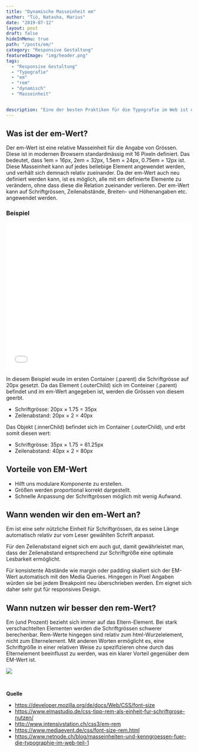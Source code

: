 ```yaml
---
title: "Dynamische Masseinheit em"
author: "Tiö, Natasha, Marius"
date: "2019-07-12"
layout: post
draft: false
hideInMenu: true
path: "/posts/em/"
category: "Responsive Gestaltung"
featuredImage: "img/header.png"
tags:
  - "Responsive Gestaltung"
  - "Typografie"
  - "em"
  - "rem"
  - "dynamisch"
  - "Masseinheit"


description: "Eine der besten Praktiken für die Typografie im Web ist die Verwendung relativer Einheiten wie em und rem. Relative Grössen werden in Abhängigkeit von anderen Masseinheiten angegeben und passen sich dadurch besser verschiedenen Ausgabemedien und Benutzereinstellungen an. Aber wann ist es sinnvoll em anzuwenden, wann besser rem?"
---
```




## Was ist der em-Wert?
Der em-Wert ist eine relative Masseinheit für die Angabe von Grössen. Diese ist in modernen Browsern standardmässig mit 16 Pixeln definiert. Das bedeutet, dass 1em = 16px, 2em = 32px, 1.5em = 24px, 0.75em = 12px ist. Diese Masseinheit kann auf jedes beliebige Element angewendet werden, und verhält sich demnach relativ zueinander. Da der em-Wert auch neu definiert werden kann, ist es möglich, alle mit em definierte Elemente zu verändern, ohne dass diese die Relation zueinander verlieren. Der em-Wert kann auf Schriftgrössen, Zeilenabstände, Breiten- und Höhenangaben etc. angewendet werden.

### Beispiel

<iframe height="400" style="width: 100%;" scrolling="no" title="Example of em" src="//codepen.io/mariusbecker/embed/YboLEb/?height=265&theme-id=0&default-tab=css,result" frameborder="no" allowtransparency="true" allowfullscreen="true">
  See the Pen <a href='https://codepen.io/mariusbecker/pen/YboLEb/'>Example of em</a> by marius becker
  (<a href='https://codepen.io/mariusbecker'>@mariusbecker</a>) on <a href='https://codepen.io'>CodePen</a>.
</iframe>

In diesem Beispiel wude im ersten Container (.parent) die Schriftgrösse auf 20px gesetzt. Da das Element (.outerChild) sich im Conteiner (.parent) befindet und im em-Wert angegeben ist, werden die Grössen von diesem geerbt.
* Schriftgrösse: 20px × 1.75 = 35px
* Zeilenabstand: 20px × 2 = 40px

Das Objekt (.innerChild) befindet sich im Container (.outerChild), und erbt somit diesen wert:
* Schriftgrösse: 35px × 1.75 = 61.25px
* Zeilenabstand: 40px × 2 = 80px


## Vorteile von EM-Wert
- Hilft uns modulare Komponente zu erstellen.
- Größen werden proportional korrekt dargestellt.
- Schnelle Anpassung der Schriftgrössen möglich mit wenig Aufwand.



## Wann wenden wir den em-Wert an?
Em ist eine sehr nützliche Einheit für Schriftgrössen, da es seine Länge automatisch relativ zur vom Leser gewählten Schrift anpasst.

Für den Zeilenabstand eignet sich em auch gut, damit gewährleistet man, dass der Zeilenabstand entsprechend zur Schriftgröße eine optimale Lesbarkeit ermöglicht.

Für konsistente Abstände wie margin oder padding skaliert sich der EM-Wert automatisch mit den Media Queries. Hingegen in Pixel Angaben würden sie bei jedem Breakpoint neu überschrieben werden. Em eignet sich daher sehr gut für responsives Design.



## Wann nutzen wir besser den rem-Wert?
Em (und Prozent) bezieht sich immer auf das Eltern-Element. Bei stark verschachtelten Elementen werden die Schriftgrössen schwerer berechenbar. Rem-Werte hingegen sind relativ zum html-Wurzelelement, nicht zum Elternelement. Mit anderen Worten ermöglicht es, eine Schriftgröße in einer relativen Weise zu spezifizieren ohne durch das Elternelement beeinflusst zu werden, was ein klarer Vorteil gegenüber dem EM-Wert ist.

![](https://i.imgur.com/93oUNl9.png)



<br>

**Quelle**
- https://developer.mozilla.org/de/docs/Web/CSS/font-size
- https://www.elmastudio.de/css-tipp-rem-als-einheit-fur-schriftgrose-nutzen/
- http://www.intensivstation.ch/css3/em-rem
- https://www.mediaevent.de/css/font-size-rem.html
- https://www.netnode.ch/blog/masseinheiten-und-kenngroessen-fuer-die-typographie-im-web-teil-1
